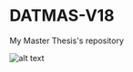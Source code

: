 # DATMAS-V18
My Master Thesis's repository

![alt text](https://tenor.com/view/cat-keyboard-typing-gif-7358454.gif "Cat keyboard gif")
